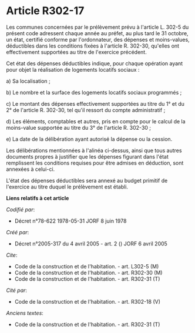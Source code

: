 # Article R302-17

Les communes concernées par le prélèvement prévu à l'article L. 302-5 du présent code adressent chaque année au préfet, au
plus tard le 31 octobre, un état, certifié conforme par l'ordonnateur, des dépenses et moins-values, déductibles dans les
conditions fixées à l'article R. 302-30, qu'elles ont effectivement supportées au titre de l'exercice précédent.

Cet état des dépenses déductibles indique, pour chaque opération ayant pour objet la réalisation de logements locatifs
sociaux :

a) Sa localisation ;

b) Le nombre et la surface des logements locatifs sociaux programmés ;

c) Le montant des dépenses effectivement supportées au titre du 1° et du 2° de l'article R. 302-30, tel qu'il ressort du
compte administratif ;

d) Les éléments, comptables et autres, pris en compte pour le calcul de la moins-value supportée au titre du 3° de l'article
R. 302-30 ;

e) La date de la délibération ayant autorisé la dépense ou la cession.

Les délibérations mentionnées à l'alinéa ci-dessus, ainsi que tous autres documents propres à justifier que les dépenses
figurant dans l'état remplissent les conditions requises pour être admises en déduction, sont annexées à celui-ci.

L'état des dépenses déductibles sera annexé au budget primitif de l'exercice au titre duquel le prélèvement est établi.

**Liens relatifs à cet article**

_Codifié par_:

  - Décret n°78-622 1978-05-31 JORF 8 juin 1978

_Créé par_:

  - Décret n°2005-317 du 4 avril 2005 - art. 2 () JORF 6 avril 2005

_Cite_:

  - Code de la construction et de l'habitation. - art. L302-5 (M)
  - Code de la construction et de l'habitation. - art. R302-30 (M)
  - Code de la construction et de l'habitation. - art. R302-31 (T)

_Cité par_:

  - Code de la construction et de l'habitation. - art. R302-18 (V)

_Anciens textes_:

  - Code de la construction et de l'habitation. - art. R302-31 (T)
